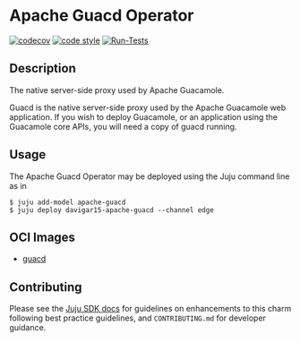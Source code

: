 <!-- Copyright 2021 Canonical Ltd.
See LICENSE file for licensing details. -->

# Apache Guacd Operator

[![codecov](https://codecov.io/gh/davigar15/charm-apache-guacd/branch/main/graph/badge.svg?token=MA9XWOB018)](https://codecov.io/gh/davigar15/charm-apache-guacd)
[![code style](https://img.shields.io/badge/code%20style-black-000000.svg)](https://github.com/psf/black/tree/main)
[![Run-Tests](https://github.com/davigar15/charm-apache-guacd/actions/workflows/ci.yaml/badge.svg)](https://github.com/davigar15/charm-apache-guacd/actions/workflows/ci.yaml)

## Description

The native server-side proxy used by Apache Guacamole.

Guacd is the native server-side proxy used by the Apache Guacamole web application. If you wish to deploy Guacamole, or an application using the Guacamole core APIs, you will need a copy of guacd running.

## Usage

The Apache Guacd Operator may be deployed using the Juju command line as in

```shell
$ juju add-model apache-guacd
$ juju deploy davigar15-apache-guacd --channel edge
```

## OCI Images

- [guacd](https://hub.docker.com/layers/guacamole/guacd/1.3.0/images/sha256-49d43948140f03956124abce4fd8d7e002d61fb19d4c7ca79fcc1638900b0fd1)

## Contributing

Please see the [Juju SDK docs](https://juju.is/docs/sdk) for guidelines
on enhancements to this charm following best practice guidelines, and
`CONTRIBUTING.md` for developer guidance.

